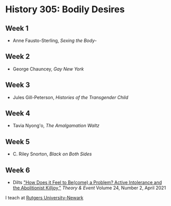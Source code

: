 # History 305: Bodily Desires
## Week 1
- Anne Fausto-Sterling, *Sexing the Body*- 

## Week 2

- George Chauncey, *Gay New York*

## Week 3

- Jules Gill-Peterson, *Histories of the Transgender Child*

## Week 4

- Tavia Nyong'o, *The Amalgamation Waltz*

## Week 5

- C. Riley Snorton, *Black on Both Sides*

## Week 6

- Dilts ["How Does it Feel to Be(come) a Problem? Active Intolerance and the Abolitionist Killjoy,"](https://github.com/lester724/git-practice/blob/lester724-PDF-branch/Dilts%20%22How%20Does%20it%20Feel%20to%20Be(come)%20a%20Problem%3F%20Active%20Intolerance%20and%20the%20Abolitionist%20Killjoy%22%20in%20Theory%20%26%20Event%20Volume%2024%2C%20Number%202%2C%20April%202021.pdf) _Theory & Event_ Volume 24, Number 2, April 2021

I teach at [Rutgers University-Newark](https://newark.rutgers.edu)

